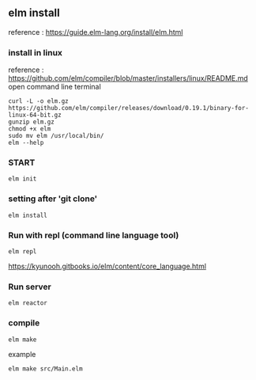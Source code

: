 ## elm install
reference : https://guide.elm-lang.org/install/elm.html

### install in linux
reference : https://github.com/elm/compiler/blob/master/installers/linux/README.md
open command line terminal
```
curl -L -o elm.gz https://github.com/elm/compiler/releases/download/0.19.1/binary-for-linux-64-bit.gz
gunzip elm.gz
chmod +x elm
sudo mv elm /usr/local/bin/
elm --help
```

### START
```
elm init
```

### setting after 'git clone'
```
elm install
```

### Run with repl (command line language tool)
```
elm repl
```
https://kyunooh.gitbooks.io/elm/content/core_language.html

### Run server
```
elm reactor
```

### compile
```
elm make
```
example
```
elm make src/Main.elm
```
